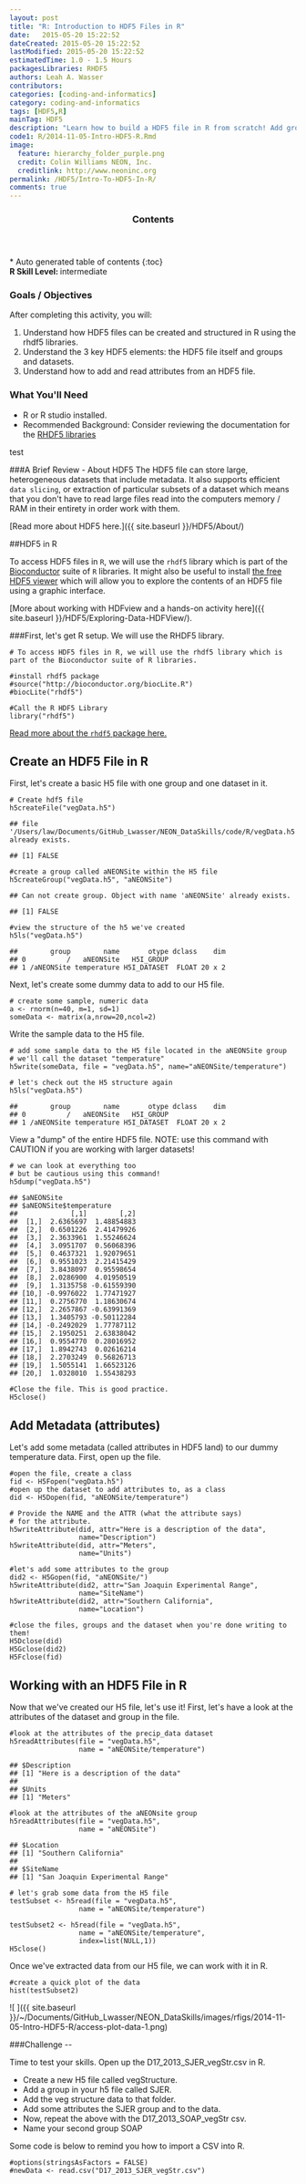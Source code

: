 ```yaml
---
layout: post
title: "R: Introduction to HDF5 Files in R"
date:   2015-05-20 15:22:52
dateCreated: 2015-05-20 15:22:52
lastModified: 2015-05-20 15:22:52
estimatedTime: 1.0 - 1.5 Hours
packagesLibraries: RHDF5
authors: Leah A. Wasser
contributors:
categories: [coding-and-informatics]
category: coding-and-informatics
tags: [HDF5,R]
mainTag: HDF5
description: "Learn how to build a HDF5 file in R from scratch! Add groups,  datasets and attributes. Read data out from the file."
code1: R/2014-11-05-Intro-HDF5-R.Rmd
image:
  feature: hierarchy_folder_purple.png
  credit: Colin Williams NEON, Inc.
  creditlink: http://www.neoninc.org
permalink: /HDF5/Intro-To-HDF5-In-R/
comments: true
---
```


<section id="table-of-contents" class="toc">
  <header>
    <h3 >Contents</h3>
  </header>
<div id="drawer" markdown="1">
*  Auto generated table of contents
{:toc}
</div>
</section>
<!-- /#table-of-contents -->

<div id="objectives">
<strong>R Skill Level: </strong> intermediate

<h3>Goals / Objectives</h3>
After completing this activity, you will:
<ol>
<li>Understand how HDF5 files can be created and structured in R using the rhdf5 libraries. </li>
<li>Understand the 3 key HDF5 elements: the HDF5 file itself and groups and datasets.</li>
<li>Understand how to add and read attributes from an HDF5 file.</li>
</ol>

<h3>What You'll Need</h3>
<ul>
<li>R or R studio installed.</li>
<li>Recommended Background: Consider reviewing the documentation for the <a href="http://www.bioconductor.org/packages/release/bioc/manuals/rhdf5/man/rhdf5.pdf" target="_blank">RHDF5 libraries</a></li>
</ul>
</div>

test

###A Brief Review - About HDF5
The HDF5 file can store large, heterogeneous datasets that include metadata. It also supports efficient `data slicing`, or extraction of particular subsets of a dataset which means that you don't have to read  large files read into the computers memory / RAM in their entirety in order work with them. 

[Read more about HDF5 here.]({{ site.baseurl }}/HDF5/About/)

##HDF5 in R

To access HDF5 files in `R`, we will use the `rhdf5` library which is part of the <a href="http://www.bioconductor.org" target="_blank">Bioconductor</a> suite of `R` libraries. It might also be useful to install <a href="http://www.hdfgroup.org/products/java/hdfview/" target="_blank">the free HDF5 viewer</a> which will allow you to explore the contents of an HDF5 file using a graphic interface.

[More about working with HDFview and a hands-on activity here]({{ site.baseurl }}/HDF5/Exploring-Data-HDFView/).


###First, let's get R setup. We will use the RHDF5 library.


    # To access HDF5 files in R, we will use the rhdf5 library which is part of the Bioconductor suite of R libraries.
    
    #install rhdf5 package
    #source("http://bioconductor.org/biocLite.R")
    #biocLite("rhdf5")
    
    #Call the R HDF5 Library
    library("rhdf5")

<a href="http://www.bioconductor.org/packages/release/bioc/vignettes/rhdf5/inst/doc/rhdf5.pdf" target="_blank">Read more about the `rhdf5` package here.</a>

## Create an HDF5 File in R

First, let's create a basic H5 file with one group and one dataset in it. 


    # Create hdf5 file
    h5createFile("vegData.h5")

    ## file '/Users/law/Documents/GitHub_Lwasser/NEON_DataSkills/code/R/vegData.h5' already exists.

    ## [1] FALSE

    #create a group called aNEONSite within the H5 file
    h5createGroup("vegData.h5", "aNEONSite")

    ## Can not create group. Object with name 'aNEONSite' already exists.

    ## [1] FALSE

    #view the structure of the h5 we've created
    h5ls("vegData.h5")

    ##        group        name       otype dclass    dim
    ## 0          /   aNEONSite   H5I_GROUP              
    ## 1 /aNEONSite temperature H5I_DATASET  FLOAT 20 x 2

Next, let's create some dummy data to add to our H5 file.


    # create some sample, numeric data 
    a <- rnorm(n=40, m=1, sd=1) 
    someData <- matrix(a,nrow=20,ncol=2)

Write the sample data to the H5 file.


    # add some sample data to the H5 file located in the aNEONSite group
    # we'll call the dataset "temperature"
    h5write(someData, file = "vegData.h5", name="aNEONSite/temperature")
    
    # let's check out the H5 structure again
    h5ls("vegData.h5")

    ##        group        name       otype dclass    dim
    ## 0          /   aNEONSite   H5I_GROUP              
    ## 1 /aNEONSite temperature H5I_DATASET  FLOAT 20 x 2

View a "dump" of the entire HDF5 file. NOTE: use this command with CAUTION if you
are working with larger datasets!


    # we can look at everything too 
    # but be cautious using this command!
    h5dump("vegData.h5")

    ## $aNEONSite
    ## $aNEONSite$temperature
    ##             [,1]        [,2]
    ##  [1,]  2.6365697  1.48854883
    ##  [2,]  0.6501226  2.41479926
    ##  [3,]  2.3633961  1.55246624
    ##  [4,]  3.0951707  0.56068396
    ##  [5,]  0.4637321  1.92079651
    ##  [6,]  0.9551023  2.21415429
    ##  [7,]  3.8438097  0.95598654
    ##  [8,]  2.0286900  4.01950519
    ##  [9,]  1.3135758 -0.61559390
    ## [10,] -0.9976022  1.77471927
    ## [11,]  0.2756770  1.18630674
    ## [12,]  2.2657867 -0.63991369
    ## [13,]  1.3405793 -0.50112284
    ## [14,] -0.2492029  1.77787112
    ## [15,]  2.1950251  2.63838042
    ## [16,]  0.9554770  0.28016952
    ## [17,]  1.8942743  0.02616214
    ## [18,]  2.2703249  0.56826713
    ## [19,]  1.5055141  1.66523126
    ## [20,]  1.0328010  1.55438293

    #Close the file. This is good practice.
    H5close()


## Add Metadata (attributes)

Let's add some metadata (called attributes in HDF5 land) to our dummy temperature
data. First, open up the file.


    #open the file, create a class
    fid <- H5Fopen("vegData.h5")
    #open up the dataset to add attributes to, as a class
    did <- H5Dopen(fid, "aNEONSite/temperature")
    
    # Provide the NAME and the ATTR (what the attribute says) 
    # for the attribute.
    h5writeAttribute(did, attr="Here is a description of the data",
                     name="Description")
    h5writeAttribute(did, attr="Meters",
                     name="Units")

    #let's add some attributes to the group
    did2 <- H5Gopen(fid, "aNEONSite/")
    h5writeAttribute(did2, attr="San Joaquin Experimental Range",
                     name="SiteName")
    h5writeAttribute(did2, attr="Southern California",
                     name="Location")
    
    #close the files, groups and the dataset when you're done writing to them!
    H5Dclose(did)
    H5Gclose(did2)
    H5Fclose(fid)

## Working with an HDF5 File in R

Now that we've created our H5 file, let's use it! First, let's have a look at 
the attributes of the dataset and group in the file.


    #look at the attributes of the precip_data dataset
    h5readAttributes(file = "vegData.h5", 
                     name = "aNEONSite/temperature")

    ## $Description
    ## [1] "Here is a description of the data"
    ## 
    ## $Units
    ## [1] "Meters"

    #look at the attributes of the aNEONsite group
    h5readAttributes(file = "vegData.h5", 
                     name = "aNEONSite")

    ## $Location
    ## [1] "Southern California"
    ## 
    ## $SiteName
    ## [1] "San Joaquin Experimental Range"

    # let's grab some data from the H5 file
    testSubset <- h5read(file = "vegData.h5", 
                     name = "aNEONSite/temperature")
    
    testSubset2 <- h5read(file = "vegData.h5", 
                     name = "aNEONSite/temperature",
                     index=list(NULL,1))
    H5close()
Once we've extracted data from our H5 file, we can work with it
in R. 


    #create a quick plot of the data
    hist(testSubset2)

![ ]({{ site.baseurl }}/~/Documents/GitHub_Lwasser/NEON_DataSkills/images/rfigs/2014-11-05-Intro-HDF5-R/access-plot-data-1.png) 

###Challenge -- 

Time to test your skills. Open up the D17_2013_SJER_vegStr.csv in R. 

* Create a new H5 file called vegStructure.
* Add a group in your h5 file called SJER. 
* Add the veg structure data to that folder.
* Add some attributes the SJER group and to the data. 
* Now, repeat the above with the D17_2013_SOAP_vegStr csv.
* Name your second group SOAP

Some code is below to remind you how to import a CSV into R.


    #options(stringsAsFactors = FALSE)
    #newData <- read.csv("D17_2013_SJER_vegStr.csv")


